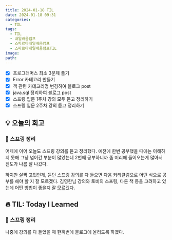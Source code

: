 ```yaml
---
title: 2024-01-18 TIL
date: 2024-01-18 09:31
categories:
  - TIL
tags:
  - TIL
  - 내일배움캠프
  - 스파르타내일배움캠프
  - 스파르타내일배움캠프TIL
image: 
path:
---
```


- [x] 프로그래머스 최소 3문제 풀기
- [x] Error 카테고리 만들기
- [x] 책 관련 카테고리명 변경하여 블로그 post
- [x] java.sql 정리하여 블로그 post
- [x] 스프링 입문 1주차 강의 모두 듣고 정리하기
- [x] 스프링 입문 2주차 강의 듣고 정리하기

## 💡 오늘의 회고
### 👀 스프링 정리
어제에 이어 오늘도 스프링 강의를 듣고 정리했다. 예전에 한번 공부했을 때에는 이해하지 못해 그냥 넘어간 부분이 많았는데 2번째 공부하니까 좀 머리에 들어오는게 많아서 진도가 나름 잘 나갔다.

하지만 살짝 고민인게, 듣던 스프링 강의를 다 들으면 다음 커리큘럼으로 어떤 식으로 공부를 해야 할 지 잘 모르겠다. 김영한님 강의와 토비의 스프링, 다른 책 등을 고려하고 있는데 어떤 방법이 좋을지 잘 모르겠다.


## 🔥 TIL: Today I Learned
### 👀 스프링 정리
나중에 강의를 다 들었을 때 한꺼번에 블로그에 올리도록 하겠다.

